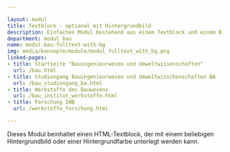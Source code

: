```yaml
---

layout: modul
title: Textblock - optional mit Hintergrundbild
description: Einfaches Modul bestehend aus einem Textblock und einem Bild, das als Hintergrundbild angezeigt wird.
department: modul_bau
name: modul-bau-fulltext-with-bg
img: media/konzepte/module/modul_fulltext_with_bg.png
linked-pages:
- title: Startseite "Bauingenieurwesen und Umweltwissenschaften"
  url: /bau.html
- title: Studiengang Bauingenieurwesen und Umweltwisschenschaften BA
  url: /bau_studiengang_ba.html
- title: Werkstoffe des Bauwesens
  url: /bau_institut_werkstoffe.html
- title: Forschung IWB
  url: /werkstoffe_forschung.html

---
```


Dieses Modul beinhaltet einen HTML-Textblock, der mit einem beliebigen Hintergrundbild oder einer Hintergrundfarbe unterlegt werden kann.<br />
